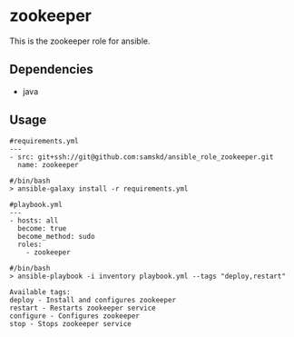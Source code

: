 zookeeper
=========
This is the zookeeper role for ansible.

Dependencies
------------
- java

Usage
-----

```
#requirements.yml
---
- src: git+ssh://git@github.com:samskd/ansible_role_zookeeper.git
  name: zookeeper

#/bin/bash
> ansible-galaxy install -r requirements.yml

#playbook.yml
---
- hosts: all
  become: true
  become_method: sudo
  roles:
    - zookeeper

#/bin/bash
> ansible-playbook -i inventory playbook.yml --tags "deploy,restart"

Available tags:
deploy - Install and configures zookeeper
restart - Restarts zookeeper service
configure - Configures zookeeper
stop - Stops zookeeper service
```
